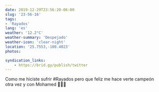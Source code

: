 ```yaml
---
date: 2019-12-29T23:56:20-06:00
slug: '23-56-16'
tags:
- 'Rayados'
lang: 'es'
weather: '12.2°C'
weather-summary: 'Despejado'
weather-icon: 'clear-night'
location: '25.7553,-100.4023'
photos:

syndication_links:
    - https://brid.gy/publish/twitter
---
```

Como me hiciste sufrir  #Rayados pero que feliz me hace verte campeón otra vez y con Mohamed 🙌🏼😭